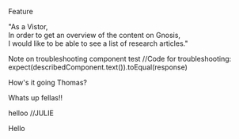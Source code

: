 Feature 

"As a Vistor,<br>
In order to get an overview of the content on Gnosis,<br>
I would like to be able to see a list of research articles."

Note on troubleshooting component test
//Code for troubleshooting: expect(describedComponent.text()).toEqual(response)

How's it going Thomas?

Whats up fellas!!

helloo //JULIE

Hello 